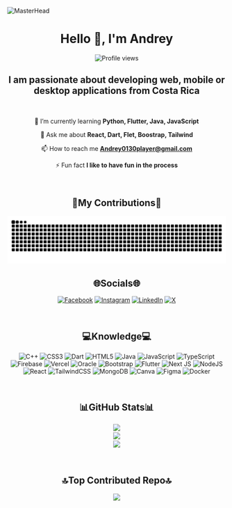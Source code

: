 ![MasterHead](https://miro.medium.com/v2/resize:fit:720/format:webp/1*0N8CVKix7OGfBDsgh9DzrQ.gif)

<div align="center">
  <h1>Hello 👋, I'm Andrey</h1>

  <p>
    <img src="https://komarev.com/ghpvc/?username=andreybv5&label=Profile%20views&color=0e75b6&style=flat" alt="Profile views" />
  </p>

   <h2>I am passionate about developing web, mobile or desktop applications from Costa Rica</h2>
   <br/>
   
   🌱 I’m currently learning **Python, Flutter, Java, JavaScript**
   
   💬 Ask me about **React, Dart, Flet, Boostrap, Tailwind**
   
   📫 How to reach me **Andrey0130player@gmail.com**
   
   ⚡ Fun fact **I like to have fun in the process**
  
  <br/>

   ## 🐍My Contributions🐍

  <!-- Animación del Snake centrada -->
  <picture>
    <source media="(prefers-color-scheme: dark)" srcset="https://raw.githubusercontent.com/AndreyBV5/AndreyBV5/output/github-contribution-grid-snake-dark.svg" />
    <source media="(prefers-color-scheme: light)" srcset="https://raw.githubusercontent.com/AndreyBV5/AndreyBV5/output/github-contribution-grid-snake.svg" />
    <img alt="github-snake" src="https://raw.githubusercontent.com/AndreyBV5/AndreyBV5/output/github-contribution-grid-snake.svg" />
  </picture>

  <br/>

  ## 🌐Socials🌐
  [![Facebook](https://img.shields.io/badge/Facebook-%231877F2.svg?logo=Facebook&logoColor=white)](https://facebook.com/Andreybv) 
  [![Instagram](https://img.shields.io/badge/Instagram-%23E4405F.svg?logo=Instagram&logoColor=white)](https://instagram.com/Andreybv_5) 
  [![LinkedIn](https://img.shields.io/badge/LinkedIn-%230077B5.svg?logo=linkedin&logoColor=white)](https://linkedin.com/in/Andreybv) 
  [![X](https://img.shields.io/badge/X-black.svg?logo=X&logoColor=white)](https://x.com/AndreyBV)

  <br/>

  ## 💻Knowledge💻

  ![C++](https://img.shields.io/badge/c++-%2300599C.svg?style=flat&logo=c%2B%2B&logoColor=white)
  ![CSS3](https://img.shields.io/badge/css3-%231572B6.svg?style=flat&logo=css3&logoColor=white)
  ![Dart](https://img.shields.io/badge/dart-%230175C2.svg?style=flat&logo=dart&logoColor=white)
  ![HTML5](https://img.shields.io/badge/html5-%23E34F26.svg?style=flat&logo=html5&logoColor=white)
  ![Java](https://img.shields.io/badge/java-%23ED8B00.svg?style=flat&logo=openjdk&logoColor=white)
  ![JavaScript](https://img.shields.io/badge/javascript-%23323330.svg?style=flat&logo=javascript&logoColor=%23F7DF1E)
  ![TypeScript](https://img.shields.io/badge/typescript-%23007ACC.svg?style=flat&logo=typescript&logoColor=white)
  ![Firebase](https://img.shields.io/badge/firebase-%23039BE5.svg?style=flat&logo=firebase)
  ![Vercel](https://img.shields.io/badge/vercel-%23000000.svg?style=flat&logo=vercel&logoColor=white)
  ![Oracle](https://img.shields.io/badge/Oracle-F80000?style=flat&logo=oracle&logoColor=white)
  ![Bootstrap](https://img.shields.io/badge/bootstrap-%238511FA.svg?style=flat&logo=bootstrap&logoColor=white)
  ![Flutter](https://img.shields.io/badge/Flutter-%2302569B.svg?style=flat&logo=Flutter&logoColor=white)
  ![Next JS](https://img.shields.io/badge/Next-black?style=flat&logo=next.js&logoColor=white)
  ![NodeJS](https://img.shields.io/badge/node.js-6DA55F?style=flat&logo=node.js&logoColor=white)
  ![React](https://img.shields.io/badge/react-%2320232a.svg?style=flat&logo=react&logoColor=%2361DAFB)
  ![TailwindCSS](https://img.shields.io/badge/tailwindcss-%2338B2AC.svg?style=flat&logo=tailwind-css&logoColor=white)
  ![MongoDB](https://img.shields.io/badge/MongoDB-%234ea94b.svg?style=flat&logo=mongodb&logoColor=white)
  ![Canva](https://img.shields.io/badge/Canva-%2300C4CC.svg?style=flat&logo=Canva&logoColor=white)
  ![Figma](https://img.shields.io/badge/figma-%23F24E1E.svg?style=flat&logo=figma&logoColor=white)
  ![Docker](https://img.shields.io/badge/docker-%230db7ed.svg?style=flat&logo=docker&logoColor=white)

  <br/>

  ## 📊GitHub Stats📊

  ![](https://github-readme-stats.vercel.app/api?username=AndreyBV5&theme=tokyonight&hide_border=false&include_all_commits=false&count_private=false)<br/>
  ![](https://github-readme-streak-stats.herokuapp.com/?user=AndreyBV5&theme=tokyonight&hide_border=false)<br/>
  ![](https://github-readme-stats.vercel.app/api/top-langs/?username=AndreyBV5&theme=tokyonight&hide_border=false&include_all_commits=false&count_private=false&layout=compact)

  <br/>

  ## 🔝Top Contributed Repo🔝
  ![](https://github-contributor-stats.vercel.app/api?username=AndreyBV5&limit=5&theme=tokyonight&combine_all_yearly_contributions=true)

</div>

<!-- Proudly created with GPRM ( https://gprm.itsvg.in ) -->
